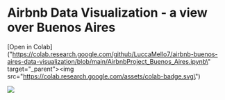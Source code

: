 # Airbnb Data Visualization - a view over Buenos Aires

[Open in Colab]("https://colab.research.google.com/github/LuccaMello7/airbnb-buenos-aires-data-visualization/blob/main/AirbnbProject_Buenos_Aires.ipynb\" target=\"_parent\"><img src=\"https://colab.research.google.com/assets/colab-badge.svg\")
      
![](https://drive.google.com/uc?export=view&id=1mHCvnwHH0eB8Di2zwOgytJOE09bbLqw3)
